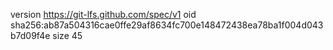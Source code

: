 version https://git-lfs.github.com/spec/v1
oid sha256:ab87a504316cae0ffe29af8634fc700e148472438ea78ba1f004d043b7d09f4e
size 45

